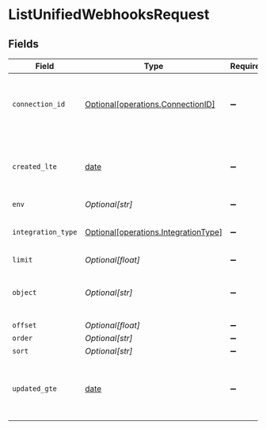 # ListUnifiedWebhooksRequest


## Fields

| Field                                                                              | Type                                                                               | Required                                                                           | Description                                                                        |
| ---------------------------------------------------------------------------------- | ---------------------------------------------------------------------------------- | ---------------------------------------------------------------------------------- | ---------------------------------------------------------------------------------- |
| `connection_id`                                                                    | [Optional[operations.ConnectionID]](../../models/operations/connectionid.md)       | :heavy_minus_sign:                                                                 | A connection represents a specific authentication of an integration.               |
| `created_lte`                                                                      | [date](https://docs.python.org/3/library/datetime.html#date-objects)               | :heavy_minus_sign:                                                                 | Return only results whose created date is equal or less to this value              |
| `env`                                                                              | *Optional[str]*                                                                    | :heavy_minus_sign:                                                                 | N/A                                                                                |
| `integration_type`                                                                 | [Optional[operations.IntegrationType]](../../models/operations/integrationtype.md) | :heavy_minus_sign:                                                                 | Informational object for supported integrations.                                   |
| `limit`                                                                            | *Optional[float]*                                                                  | :heavy_minus_sign:                                                                 | N/A                                                                                |
| `object`                                                                           | *Optional[str]*                                                                    | :heavy_minus_sign:                                                                 | Filter the results for webhooks for only this object                               |
| `offset`                                                                           | *Optional[float]*                                                                  | :heavy_minus_sign:                                                                 | N/A                                                                                |
| `order`                                                                            | *Optional[str]*                                                                    | :heavy_minus_sign:                                                                 | N/A                                                                                |
| `sort`                                                                             | *Optional[str]*                                                                    | :heavy_minus_sign:                                                                 | N/A                                                                                |
| `updated_gte`                                                                      | [date](https://docs.python.org/3/library/datetime.html#date-objects)               | :heavy_minus_sign:                                                                 | Return only results whose updated date is equal or greater to this value           |
